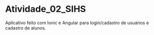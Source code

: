 # Atividade_02_SIHS
Aplicativo feito com Ionic e Angular para login/cadastro de usuários e cadastro de alunos.

